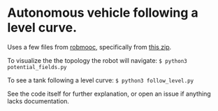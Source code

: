 # Autonomous vehicle following a level curve. 

Uses a few files from [robmooc](https://www.ensta-bretagne.fr/jaulin/robmooc.html), specifically from [this zip](https://www.ensta-bretagne.fr/jaulin/robmoocpy.zip).


To visualize the the topology the robot will navigate:
    ```$ python3 potential_fields.py```
	
To see a tank following a level curve:
    ```$ python3 follow_level.py```
	
See the code itself for further explanation, or open an issue if anything lacks documentation.
